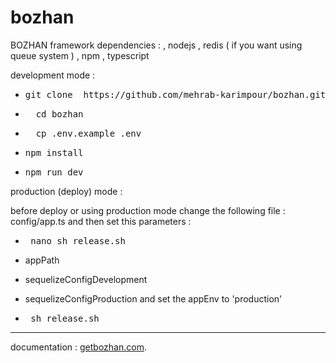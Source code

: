 # bozhan

BOZHAN framework
dependencies : , nodejs , redis ( if you want using queue system ) , npm , typescript

development mode :

- <pre>git clone  https://github.com/mehrab-karimpour/bozhan.git</pre>

- <pre>  cd bozhan </pre>

- <pre>  cp .env.example .env </pre>

- <pre>npm install </pre>

- <pre>npm run dev</pre>

production (deploy) mode :

before deploy or using production mode change the following file :
config/app.ts  and then set this parameters :

- <pre> nano sh release.sh </pre>

- appPath
- sequelizeConfigDevelopment
- sequelizeConfigProduction
    and set the appEnv to 'production'

 - <pre> sh release.sh </pre>
______________________________________
documentation : 
[getbozhan.com](https://getbozhan.com/).


            
            
